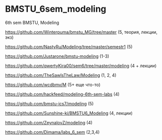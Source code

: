 # BMSTU_6sem_modeling
6th sem BMSTU, Modeling


https://github.com/Winterpuma/bmstu_MG/tree/master
(5, теория, лекции, экз)

https://github.com/NastyRu/Modeling/tree/master/semestr1
(5)


https://github.com/Justarone/bmstu-modeling
(1-3)

https://github.com/qwertyKira00/sem6/tree/master/modeling
(4 + лекции)

https://github.com/TheSawIsTheLaw/Modeling
(1, 2, 4)

https://github.com/wcdbmv/M
(5+ еще что-то)

https://github.com/hackfeed/modeling-6th-sem-labs
(4)

https://github.com/bmstu-ics7/modeling
(5)

https://github.com/Sunshine-ki/BMSTU6_Modeling
(4, лекции)

https://github.com/ZeynalovZ/modeling
(4)

https://github.com/Dimama/labs_6_sem
(2,3,4)
